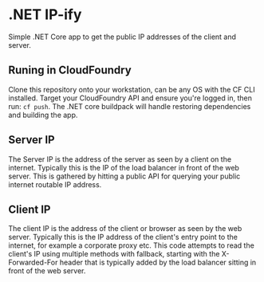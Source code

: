 # .NET IP-ify

Simple .NET Core app to get the public IP addresses of the client and server.

## Runing in CloudFoundry

Clone this repository onto your workstation, can be any OS with the CF CLI installed. Target your CloudFoundry API and ensure you're logged in, then run: `cf push`. The .NET core buildpack will handle restoring dependencies and building the app.

## Server IP

The Server IP is the address of the server as seen by a client on the internet. Typically this is the IP of the load balancer in front of the web server. This is gathered by hitting a public API for querying your public internet routable IP address.

## Client IP

The client IP is the address of the client or browser as seen by the web server. Typically this is the IP address of the client's entry point to the internet, for example a corporate proxy etc. This code attempts to read the client's IP using multiple methods with fallback, starting with the X-Forwarded-For header that is typically added by the load balancer sitting in front of the web server.
